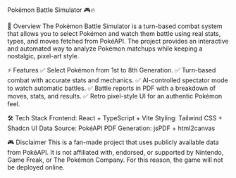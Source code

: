 Pokémon Battle Simulator 🎮🔥

🚀 Overview
The Pokémon Battle Simulator is a turn-based combat system that allows you to select Pokémon and watch them battle using real stats, types, and moves fetched from PokéAPI. The project provides an interactive and automated way to analyze Pokémon matchups while keeping a nostalgic, pixel-art style.

⚡ Features
✅ Select Pokémon from 1st to 8th Generation.
✅ Turn-based combat with accurate stats and mechanics.
✅ AI-controlled spectator mode to watch automatic battles.
✅ Battle reports in PDF with a breakdown of moves, stats, and results.
✅ Retro pixel-style UI for an authentic Pokémon feel.

🛠 Tech Stack
Frontend: React + TypeScript + Vite
Styling: Tailwind CSS + Shadcn UI
Data Source: PokéAPI
PDF Generation: jsPDF + html2canvas

🎮 Disclaimer
This is a fan-made project that uses publicly available data from PokéAPI. It is not affiliated with, endorsed, or supported by Nintendo, Game Freak, or The Pokémon Company. For this reason, the game will not be deployed online.
